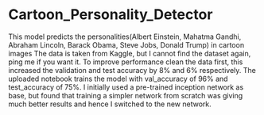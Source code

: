 # Cartoon_Personality_Detector
This model predicts the personalities(Albert Einstein, Mahatma Gandhi, Abraham Lincoln, Barack Obama, Steve Jobs, Donald Trump) in cartoon images
The data is taken from Kaggle, but I cannot find the dataset again, ping me if you want it.
To improve performance clean the data first, this increased the validation and test accuracy by 8% and 6% respectively. The uploaded notebook trains the model with val_accuracy of 96% and test_accuracy of 75%.
I initially used a pre-trained inception network as base, but found that training a simpler network from scratch was giving much better results and hence I switched to the new network. 
